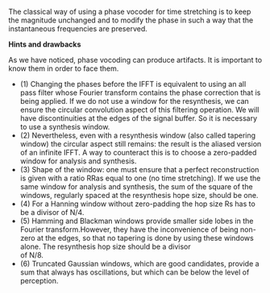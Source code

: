 <p>The classical way of using a phase vocoder for time stretching is to keep the magnitude unchanged and to modify the phase in such a way that the instantaneous frequencies are preserved.</p>

<strong>Hints and drawbacks</strong> 
<p>As we have noticed, phase vocoding can produce artifacts. It is important
to know them in order to face them.</p>
<ul>
<li>(1) Changing the phases before the IFFT is equivalent to using an all pass filter whose Fourier
transform contains the phase correction that is being applied. If we do not use a window
for the resynthesis, we can ensure the circular convolution aspect of this filtering operation.
We will have discontinuities at the edges of the signal buffer. So it is necessary to use a
  synthesis window.</li>
<li>(2) Nevertheless, even with a resynthesis window (also called tapering window) the circular
aspect still remains: the result is the aliased version of an infinite IFFT. A way to counteract
  this is to choose a zero-padded window for analysis and synthesis.</li>
<li>(3) Shape of the window: one must ensure that a perfect reconstruction is given with a ratio RRas
equal to one (no time stretching). If we use the same window for analysis and synthesis,
the sum of the square of the windows, regularly spaced at the resynthesis hope size, should
  be one.</li>
  <li>(4) For a Hanning window without zero-padding the hop size Rs has to be a divisor of N/4.</li>
<li>(5) Hamming and Blackman windows provide smaller side lobes in the Fourier transform.However, they have the inconvenience of being non-zero at the edges, so that no tapering is done by using these windows alone. The resynthesis hop size should be a divisor</li>
of N/8.
<li>(6) Truncated Gaussian windows, which are good candidates, provide a sum that always has
  oscillations, but which can be below the level of perception.</li>


